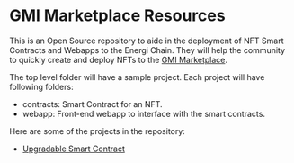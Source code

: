 # GMI Marketplace Resources

This is an Open Source repository to aide in the deployment of NFT Smart Contracts and Webapps to the Energi Chain. They will 
help the community to quickly create and deploy NFTs to the [GMI Marketplace](https://gonnamakeit.com).

The top level folder will have a sample project. Each project will have following folders:

- contracts: Smart Contract for an NFT.
- webapp: Front-end webapp to interface with the smart contracts.

Here are some of the projects in the repository:

- [Upgradable Smart Contract](./upgradeable-contract/)
